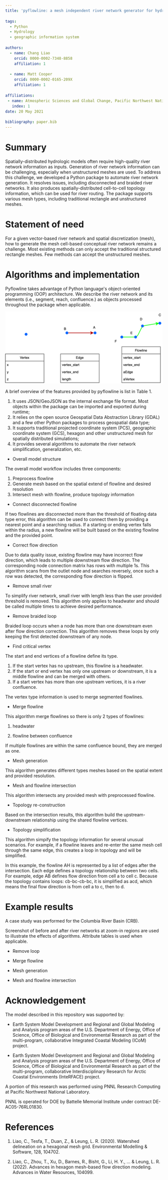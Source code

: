 ```yaml
---
title: 'pyflowline: a mesh independent river network generator for hydrologic models'

tags:
  - Python
  - Hydrology
  - geographic information system

authors:
  - name: Chang Liao
    orcid: 0000-0002-7348-8858    
    affiliation: 1
  
  - name: Matt Cooper
    orcid: 0000-0002-0165-209X
    affiliation: 1

affiliations:
 - name: Atmospheric Sciences and Global Change, Pacific Northwest National Laboratory, Richland, WA, USA
   index: 1 
date: 20 May 2021

bibliography: paper.bib
---
```


# Summary

Spatially-distributed hydrologic models often require high-quality river network information as inputs. Generation of river network information can be challenging, especially when unstructured meshes are used. To address this challenge, we developed a Python package to automate river network generation. It resolves issues, including disconnected and braided river networks. It also produces spatially-distributed cell-to-cell topology information, which can be used for river routing. The package supports various mesh types, including traditional rectangle and unstructured meshes.

# Statement of need

For a given vector-based river network and spatial discretization (mesh), how to generate the mesh cell-based conceptual river network
remains a challenge. Most existing methods can only accept the traditional structured rectangle meshes. Few methods can accept the unstructured meshes.





# Algorithms and implementation

Pyflowline takes advantage of Python language's object-oriented programming (OOP) architecture. We describe the river network and its elements (i.e., segment, reach, confluence.) as objects processed throughout the package when applicable. 

![The data model. \label{fig:oop}](https://github.com/changliao1025/pyflowline/blob/main/docs/figure/basic_element.png?raw=true)


A brief overview of the features provided by pyflowline is list in Table 1.

1. It uses JSON/GeoJSON as the internal exchange file format. Most objects within the package can be imported and exported during runtime;
2. It relies on the open source Geospatial Data Abstraction Library (GDAL) and a few other Python packages to process geospatial data type;
3. It supports traditional projected coordinate system (PCS), geographic coordinate system (GCS), hexagon and other unstructured mesh for spatially distributed simulations;
4. It provides several algorithms to automate the river network simplification, generalization, etc.

* Overall model structure

The overall model workflow includes three components:

1. Preprocess flowline
2. Generate mesh based on the spatial extend of flowline and desired resolution
3. Intersect mesh with flowline, produce topology information


* Connect disconnected flowline

If two flowlines are disconnected more than the threshold of floating data type error, this algorithm can be used to connect them by providing a nearest point and a searching radius. If a starting or ending vertex falls within the radius, a new flowline will be built based on the existing flowline and the provided point.


* Correct flow direction

Due to data quality issue, existing flowline may have incorrect flow direction, which leads to multiple downstream flow direction. The corresponding node connection matrix has rows with multiple 1s. This algorithm scans from the outlet node and searches reversely, once such a row was detected, the corresponding flow direction is flipped.


* Remove small river

To simplify river network, small river with length less than the user provided threshold is removed. This algorithm only applies to headwater and should be called multiple times to achieve desired performance.


* Remove braided loop

Braided loop occurs when a node has more than one downstream even after flow direction correction. This algorithm removes these loops by only keeping the first detected downstream of any node.


* Find critical vertex

The start and end vertices of a flowline define its type. 

1. If the start vertex has no upstream, this flowline is a headwater.
2. If the start or end vertex has only one upstream or downstream, it is a middle flowline and can be merged with others. 
3. If a start vertex has more than one upstream vertices, it is a river confluence.

The vertex type information is used to merge segmented flowlines.



* Merge flowline

This algorithm merge flowlines so there is only 2 types of flowlines:

1. headwater

2. flowline between confluence

If multiple flowlines are within the same confluence bound, they are merged as one.


* Mesh generation

This algorithm generates different types meshes based on the spatial extent and provided resolution.  

* Mesh and flowline intersection

This algorithm intersects any provided mesh with preprocessed flowline.

* Topology re-construction

Based on the intersection results, this algorithm build the upstream-downstream relationship using the shared flowline vertices.

* Topology simplification

This algorithm simpify the topology information for several unusual scenarios. For example, if a flowline leaves and re-enter the same mesh cell through the same edge, this creates a loop in topology and will be simplified. 


In this example, the flowline AH is represented by a list of edges after the intersection. Each edge defines a topology relationship between two cells. For example, edge AB defines flow direction from cell a to cell c.
Because the topology contains loops: cb-bc-cb-bc, it is simplified as acd, which means the final flow direction is from cell a to c, then to d.


# Example results

A case study was performed for the Columbia River Basin (CRB).

Screenshot of before and after river networks at zoom-in regions are used to illustrate the effects of algorithms. Attribute tables is used when applicable.



* Remove loop


* Merge flowline


* Mesh generation



* Mesh and flowline intersection


# Acknowledgement

The model described in this repository was supported by:

* Earth System Model Development and Regional and Global Modeling and Analysis program areas of the U.S. Department of Energy, Office of Science, Office of Biological and Environmental Research as part of the multi-program, collaborative Integrated Coastal Modeling (ICoM) project.

* Earth System Model Development and Regional and Global Modeling and Analysis program areas of the U.S. Department of Energy, Office of Science, Office of Biological and Environmental Research as part of the multi-program, collaborative Interdisciplinary Research for Arctic Coastal Environments (InteRFACE) project.

A portion of this research was performed using PNNL Research Computing at Pacific Northwest National Laboratory. 

PNNL is operated for DOE by Battelle Memorial Institute under contract DE-AC05-76RL01830.

# References

1. Liao, C., Tesfa, T., Duan, Z., & Leung, L. R. (2020). Watershed delineation on a hexagonal mesh grid. Environmental Modelling & Software, 128, 104702.

2. Liao, C., Zhou, T., Xu, D., Barnes, R., Bisht, G., Li, H. Y., ... & Leung, L. R. (2022). Advances in hexagon mesh-based flow direction modeling. Advances in Water Resources, 104099.

